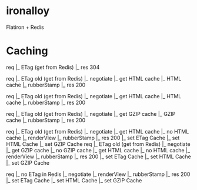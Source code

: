 ironalloy
=========

Flatiron + Redis


Caching
=======

req
 |_ ETag (get from Redis)
     |_ res 304

req
 |_ ETag old (get from Redis)
     |_ negotiate
         |_ get HTML cache
             |_ HTML cache
                 |_ rubberStamp
                     |_ res 200

req
 |_ ETag old (get from Redis)
     |_ negotiate
         |_ get HTML cache
             |_ HTML cache
                 |_ rubberStamp
                     |_ res 200

req
 |_ ETag old (get from Redis)
     |_ negotiate
         |_ get GZIP cache
             |_ GZIP cache
                 |_ rubberStamp
                     |_ res 200

req
 |_ ETag old (get from Redis)
     |_ negotiate
         |_ get HTML cache
             |_ no HTML cache
                 |_ renderView
                     |_ rubberStamp
                         |_ res 200
                             |_ set ETag Cache
                             |_ set HTML Cache
                             |_ set GZIP Cache
req
 |_ ETag old (get from Redis)
     |_ negotiate
         |_ get GZIP cache
             |_ no GZIP cache
                 |_ get HTML cache
                     |_ no HTML cache
                         |_ renderView
                             |_ rubberStamp
                                 |_ res 200
                                     |_ set ETag Cache
                                     |_ set HTML Cache
                                     |_ set GZIP Cache

req
 |_ no ETag in Redis
     |_ negotiate
         |_ renderView
             |_ rubberStamp
                 |_ res 200
                     |_ set ETag Cache
                     |_ set HTML Cache
                     |_ set GZIP Cache

